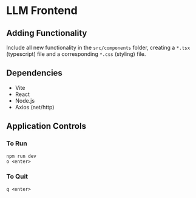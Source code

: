 # LLM Frontend


## Adding Functionality
Include all new functionality in the `src/components` folder, creating a `*.tsx` (typescript) file and a corresponding `*.css` (styling) file.


## Dependencies
- Vite
- React
- Node.js
- Axios (net/http)


## Application Controls
### To Run
```
npm run dev
o <enter>
```

### To Quit
```
q <enter>
```
